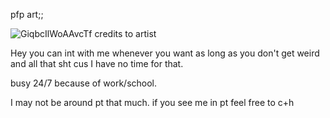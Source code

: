 pfp art;;

![GiqbcIlWoAAvcTf](https://github.com/user-attachments/assets/ea026603-5d11-4469-88eb-824a5e81e2ee)
credits to artist

Hey you can int with me whenever you want as long as you don't get weird and all that sht cus I have no time for that. 

busy 24/7 because of work/school.

I may not be around pt that much. 
if you see me in pt feel free to c+h
